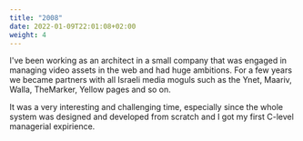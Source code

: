 ```yaml
---
title: "2008"
date: 2022-01-09T22:01:08+02:00
weight: 4
---
```


I've been working as an architect in a small company that was engaged in managing video assets in the web and had huge ambitions. For a few years we became partners with all Israeli media moguls such as the Ynet, Maariv, Walla, TheMarker, Yellow pages and so on.

It was a very interesting and challenging time, especially since the whole system was designed and developed from scratch and I got my first C-level managerial expirience.

